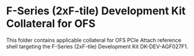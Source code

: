 # F-Series (2xF-tile) Development Kit Collateral for OFS   

This folder contains applicable collateral for OFS PCIe Attach reference shell targeting the F-Series (2xF-tile) Development Kit DK-DEV-AGF027F1.